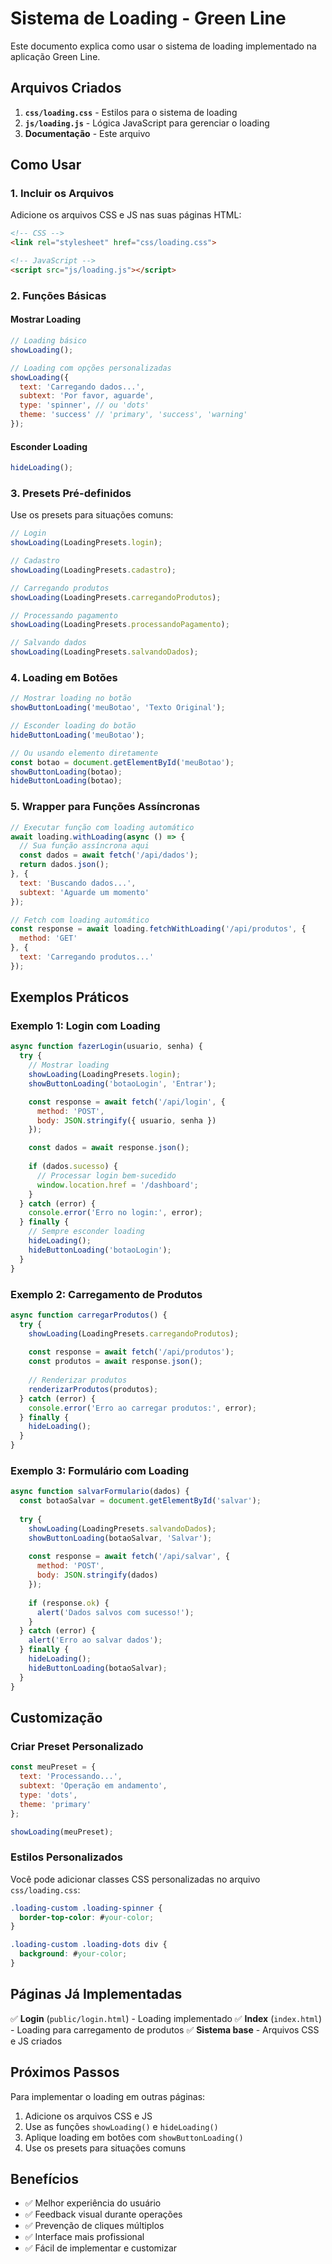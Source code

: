 # Sistema de Loading - Green Line

Este documento explica como usar o sistema de loading implementado na aplicação Green Line.

## Arquivos Criados

1. **`css/loading.css`** - Estilos para o sistema de loading
2. **`js/loading.js`** - Lógica JavaScript para gerenciar o loading
3. **Documentação** - Este arquivo

## Como Usar

### 1. Incluir os Arquivos

Adicione os arquivos CSS e JS nas suas páginas HTML:

```html
<!-- CSS -->
<link rel="stylesheet" href="css/loading.css">

<!-- JavaScript -->
<script src="js/loading.js"></script>
```

### 2. Funções Básicas

#### Mostrar Loading
```javascript
// Loading básico
showLoading();

// Loading com opções personalizadas
showLoading({
  text: 'Carregando dados...',
  subtext: 'Por favor, aguarde',
  type: 'spinner', // ou 'dots'
  theme: 'success' // 'primary', 'success', 'warning'
});
```

#### Esconder Loading
```javascript
hideLoading();
```

### 3. Presets Pré-definidos

Use os presets para situações comuns:

```javascript
// Login
showLoading(LoadingPresets.login);

// Cadastro
showLoading(LoadingPresets.cadastro);

// Carregando produtos
showLoading(LoadingPresets.carregandoProdutos);

// Processando pagamento
showLoading(LoadingPresets.processandoPagamento);

// Salvando dados
showLoading(LoadingPresets.salvandoDados);
```

### 4. Loading em Botões

```javascript
// Mostrar loading no botão
showButtonLoading('meuBotao', 'Texto Original');

// Esconder loading do botão
hideButtonLoading('meuBotao');

// Ou usando elemento diretamente
const botao = document.getElementById('meuBotao');
showButtonLoading(botao);
hideButtonLoading(botao);
```

### 5. Wrapper para Funções Assíncronas

```javascript
// Executar função com loading automático
await loading.withLoading(async () => {
  // Sua função assíncrona aqui
  const dados = await fetch('/api/dados');
  return dados.json();
}, {
  text: 'Buscando dados...',
  subtext: 'Aguarde um momento'
});

// Fetch com loading automático
const response = await loading.fetchWithLoading('/api/produtos', {
  method: 'GET'
}, {
  text: 'Carregando produtos...'
});
```

## Exemplos Práticos

### Exemplo 1: Login com Loading

```javascript
async function fazerLogin(usuario, senha) {
  try {
    // Mostrar loading
    showLoading(LoadingPresets.login);
    showButtonLoading('botaoLogin', 'Entrar');

    const response = await fetch('/api/login', {
      method: 'POST',
      body: JSON.stringify({ usuario, senha })
    });

    const dados = await response.json();
    
    if (dados.sucesso) {
      // Processar login bem-sucedido
      window.location.href = '/dashboard';
    }
  } catch (error) {
    console.error('Erro no login:', error);
  } finally {
    // Sempre esconder loading
    hideLoading();
    hideButtonLoading('botaoLogin');
  }
}
```

### Exemplo 2: Carregamento de Produtos

```javascript
async function carregarProdutos() {
  try {
    showLoading(LoadingPresets.carregandoProdutos);
    
    const response = await fetch('/api/produtos');
    const produtos = await response.json();
    
    // Renderizar produtos
    renderizarProdutos(produtos);
  } catch (error) {
    console.error('Erro ao carregar produtos:', error);
  } finally {
    hideLoading();
  }
}
```

### Exemplo 3: Formulário com Loading

```javascript
async function salvarFormulario(dados) {
  const botaoSalvar = document.getElementById('salvar');
  
  try {
    showLoading(LoadingPresets.salvandoDados);
    showButtonLoading(botaoSalvar, 'Salvar');
    
    const response = await fetch('/api/salvar', {
      method: 'POST',
      body: JSON.stringify(dados)
    });
    
    if (response.ok) {
      alert('Dados salvos com sucesso!');
    }
  } catch (error) {
    alert('Erro ao salvar dados');
  } finally {
    hideLoading();
    hideButtonLoading(botaoSalvar);
  }
}
```

## Customização

### Criar Preset Personalizado

```javascript
const meuPreset = {
  text: 'Processando...',
  subtext: 'Operação em andamento',
  type: 'dots',
  theme: 'primary'
};

showLoading(meuPreset);
```

### Estilos Personalizados

Você pode adicionar classes CSS personalizadas no arquivo `css/loading.css`:

```css
.loading-custom .loading-spinner {
  border-top-color: #your-color;
}

.loading-custom .loading-dots div {
  background: #your-color;
}
```

## Páginas Já Implementadas

✅ **Login** (`public/login.html`) - Loading implementado
✅ **Index** (`index.html`) - Loading para carregamento de produtos
✅ **Sistema base** - Arquivos CSS e JS criados

## Próximos Passos

Para implementar o loading em outras páginas:

1. Adicione os arquivos CSS e JS
2. Use as funções `showLoading()` e `hideLoading()`
3. Aplique loading em botões com `showButtonLoading()`
4. Use os presets para situações comuns

## Benefícios

- ✅ Melhor experiência do usuário
- ✅ Feedback visual durante operações
- ✅ Prevenção de cliques múltiplos
- ✅ Interface mais profissional
- ✅ Fácil de implementar e customizar